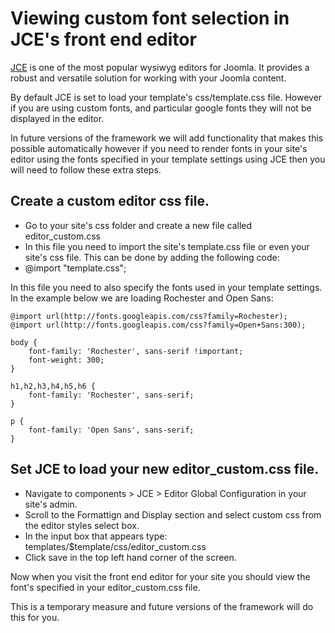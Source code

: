 Viewing custom font selection in JCE's front end editor
====

<a href="https://www.joomlacontenteditor.net/">JCE</a> is one of the most popular wysiwyg editors for Joomla. It provides a robust and versatile solution for working with your Joomla content.

By default JCE is set to load your template's css/template.css file. However if you are using custom fonts, and particular google fonts they will not be displayed in the editor.

In future versions of the framework we will add functionality that makes this possible automatically however if you need to render fonts in your site's editor using the fonts specified in your template settings using JCE then you will need to follow these extra steps.

## Create a custom editor css file.
- Go to your site's css folder and create a new file called editor_custom.css
- In this file you need to import the site's template.css file or even your site's css file.
This can be done by adding the following code:
- @import "template.css";

In this file you need to also specify the fonts used in your template settings. In the example below we are loading Rochester and Open Sans:

	@import url(http://fonts.googleapis.com/css?family=Rochester);
	@import url(http://fonts.googleapis.com/css?family=Open+Sans:300);
	
	body {
		font-family: 'Rochester', sans-serif !important;
		font-weight: 300;
	}
	
	h1,h2,h3,h4,h5,h6 {
		font-family: 'Rochester', sans-serif;
	}
	
	p {
		font-family: 'Open Sans', sans-serif;
	}

## Set JCE to load your new editor_custom.css file.
- Navigate to components > JCE > Editor Global Configuration in your site's admin.
- Scroll to the Formattign and Display section and select custom css from the editor styles select box.
- In the input box that appears type: templates/$template/css/editor_custom.css
- Click save in the top left hand corner of the screen.

Now when you visit the front end editor for your site you should view the font's specified in your editor_custom.css file.

This is a temporary measure and future versions of the framework will do this for you.